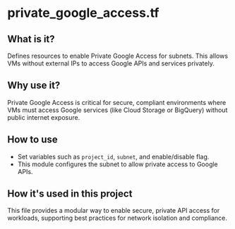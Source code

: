 # private_google_access.tf

## What is it?
Defines resources to enable Private Google Access for subnets. This allows VMs without external IPs to access Google APIs and services privately.

## Why use it?
Private Google Access is critical for secure, compliant environments where VMs must access Google services (like Cloud Storage or BigQuery) without public internet exposure.

## How to use
- Set variables such as `project_id`, `subnet`, and enable/disable flag.
- This module configures the subnet to allow private access to Google APIs.

## How it's used in this project
This file provides a modular way to enable secure, private API access for workloads, supporting best practices for network isolation and compliance.
